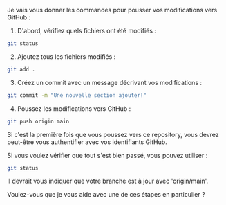 Je vais vous donner les commandes pour pousser vos modifications vers GitHub :

1. D'abord, vérifiez quels fichiers ont été modifiés :
```bash
git status
```

2. Ajoutez tous les fichiers modifiés :
```bash
git add .
```

3. Créez un commit avec un message décrivant vos modifications :
```bash
git commit -m "Une nouvelle section ajouter!"
```

4. Poussez les modifications vers GitHub :
```bash
git push origin main
```

Si c'est la première fois que vous poussez vers ce repository, vous devrez peut-être vous authentifier avec vos identifiants GitHub.

Si vous voulez vérifier que tout s'est bien passé, vous pouvez utiliser :
```bash
git status
```
Il devrait vous indiquer que votre branche est à jour avec 'origin/main'.

Voulez-vous que je vous aide avec une de ces étapes en particulier ?